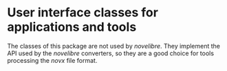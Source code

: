 # User interface classes for applications and tools

The classes of this package are not used by *novelibre*. 
They implement the API used by the *novelibre* converters,
so they are a good choice for tools processing the *novx* file format.